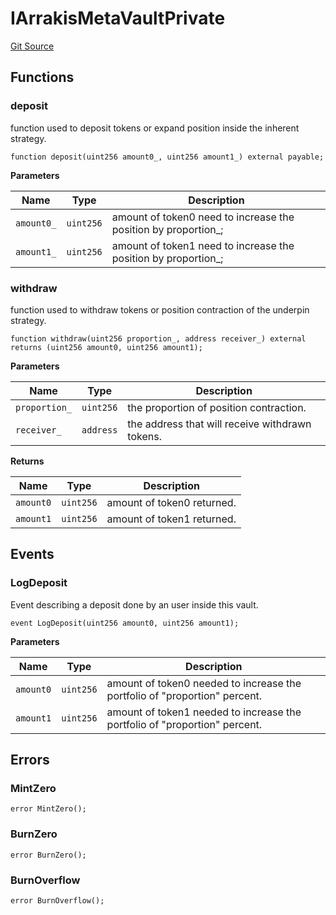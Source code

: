# IArrakisMetaVaultPrivate
[Git Source](https://github.com/ArrakisFinance/arrakis-modular/blob/main/src/interfaces/IArrakisMetaVaultPrivate.sol)


## Functions
### deposit

function used to deposit tokens or expand position inside the
inherent strategy.


```solidity
function deposit(uint256 amount0_, uint256 amount1_) external payable;
```
**Parameters**

|Name|Type|Description|
|----|----|-----------|
|`amount0_`|`uint256`|amount of token0 need to increase the position by proportion_;|
|`amount1_`|`uint256`|amount of token1 need to increase the position by proportion_;|


### withdraw

function used to withdraw tokens or position contraction of the
underpin strategy.


```solidity
function withdraw(uint256 proportion_, address receiver_) external returns (uint256 amount0, uint256 amount1);
```
**Parameters**

|Name|Type|Description|
|----|----|-----------|
|`proportion_`|`uint256`|the proportion of position contraction.|
|`receiver_`|`address`|the address that will receive withdrawn tokens.|

**Returns**

|Name|Type|Description|
|----|----|-----------|
|`amount0`|`uint256`|amount of token0 returned.|
|`amount1`|`uint256`|amount of token1 returned.|


## Events
### LogDeposit
Event describing a deposit done by an user inside this vault.


```solidity
event LogDeposit(uint256 amount0, uint256 amount1);
```

**Parameters**

|Name|Type|Description|
|----|----|-----------|
|`amount0`|`uint256`|amount of token0 needed to increase the portfolio of "proportion" percent.|
|`amount1`|`uint256`|amount of token1 needed to increase the portfolio of "proportion" percent.|

## Errors
### MintZero

```solidity
error MintZero();
```

### BurnZero

```solidity
error BurnZero();
```

### BurnOverflow

```solidity
error BurnOverflow();
```

